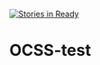 [![Stories in Ready](https://badge.waffle.io/jasona99/OCSS-test.png?label=ready&title=Ready)](https://waffle.io/jasona99/OCSS-test)
# OCSS-test
